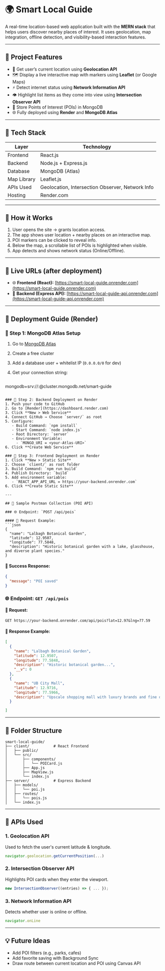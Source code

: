 # 🌍 Smart Local Guide

A real-time location-based web application built with the **MERN stack** that helps users discover nearby places of interest. It uses geolocation, map integration, offline detection, and visibility-based interaction features.

---

## 📌 Project Features

* 📍 Get user’s current location using **Geolocation API**
* 🗺️ Display a live interactive map with markers using **Leaflet** (or Google Maps)
* ⚡ Detect internet status using **Network Information API**
* 👁️ Highlight list items as they come into view using **Intersection Observer API**
* 💾 Store Points of Interest (POIs) in MongoDB
* 🌐 Fully deployed using **Render** and **MongoDB Atlas**

---

## 🧱 Tech Stack

| Layer       | Technology                                       |
| ----------- | ------------------------------------------------ |
| Frontend    | React.js                                         |
| Backend     | Node.js + Express.js                             |
| Database    | MongoDB (Atlas)                                  |
| Map Library | Leaflet.js                                       |
| APIs Used   | Geolocation, Intersection Observer, Network Info |
| Hosting     | Render.com                                       |

---

## 🧭 How it Works

1. User opens the site → grants location access.
2. The app shows user location + nearby places on an interactive map.
3. POI markers can be clicked to reveal info.
4. Below the map, a scrollable list of POIs is highlighted when visible.
5. App detects and shows network status (Online/Offline).

---

## 🔗 Live URLs (after deployment)

* 🌐 **Frontend (React):** [https://smart-local-guide.onrender.com](https://smart-local-guide.onrender.com)
* 🔧 **Backend (Express API):** [https://smart-local-guide-api.onrender.com](https://smart-local-guide-api.onrender.com)

---

## 🚀 Deployment Guide (Render)

### 🔸 Step 1: MongoDB Atlas Setup

1. Go to [MongoDB Atlas](https://cloud.mongodb.com)
2. Create a free cluster
3. Add a database user + whitelist IP (`0.0.0.0/0` for dev)
4. Get your connection string:

   ```
   ```

mongodb+srv://<user>:<pass>@cluster.mongodb.net/smart-guide

````

### 🔸 Step 2: Backend Deployment on Render
1. Push your code to GitHub
2. Go to [Render](https://dashboard.render.com)
3. Click **New > Web Service**
4. Connect GitHub → Choose `server/` as root
5. Configure:
   - Build Command: `npm install`
   - Start Command: `node index.js`
   - Root Directory: `server`
   - Environment Variable:
     - `MONGO_URI = <your-Atlas-URI>`
6. Click **Create Web Service**

### 🔸 Step 3: Frontend Deployment on Render
1. Click **New > Static Site**
2. Choose `client/` as root folder
3. Build Command: `npm run build`
4. Publish Directory: `build`
5. Add environment variable:
   - `REACT_APP_API_URL = https://your-backend.onrender.com`
6. Click **Create Static Site**

---

## 🔁 Sample Postman Collection (POI API)

### 🌐 Endpoint: `POST /api/pois`

#### 🔸 Request Example:
```json
{
  "name": "Lalbagh Botanical Garden",
  "latitude": 12.9507,
  "longitude": 77.5848,
  "description": "Historic botanical garden with a lake, glasshouse, and diverse plant species."
}
````

#### 🔸 Success Response:

```json
{
  "message": "POI saved"
}
```

### 🌐 Endpoint: `GET /api/pois`

#### 🔸 Request:

```
GET https://your-backend.onrender.com/api/pois?lat=12.97&lng=77.59
```

#### 🔸 Response Example:

```json
[
  {
    "name": "Lalbagh Botanical Garden",
    "latitude": 12.9507,
    "longitude": 77.5848,
    "description": "Historic botanical garden...",
    "__v": 0
  },
  {
    "name": "UB City Mall",
    "latitude": 12.9716,
    "longitude": 77.5966,
    "description": "Upscale shopping mall with luxury brands and fine dining."
  }

]
```

---

## 📂 Folder Structure

```
smart-local-guide/
├── client/           # React Frontend
│   ├── public/
│   └── src/
│       ├── components/
│       │   └── POICard.js
│       ├── App.js
│       ├── MapView.js
│       └── index.js
├── server/           # Express Backend
│   ├── models/
│   │   └── poi.js
│   ├── routes/
│   │   └── pois.js
│   └── index.js
```

---

## 📘 APIs Used

### 1. **Geolocation API**

Used to fetch the user's current latitude & longitude.

```js
navigator.geolocation.getCurrentPosition(...)
```

### 2. **Intersection Observer API**

Highlights POI cards when they enter the viewport.

```js
new IntersectionObserver((entries) => { ... });
```

### 3. **Network Information API**

Detects whether user is online or offline.

```js
navigator.onLine
```

---

## 💡 Future Ideas

* Add POI filters (e.g., parks, cafes)
* Add favorite saving with Background Sync
* Draw route between current location and POI using Canvas API

